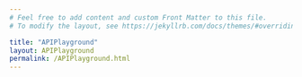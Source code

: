 ```yaml
---
# Feel free to add content and custom Front Matter to this file.
# To modify the layout, see https://jekyllrb.com/docs/themes/#overriding-theme-defaults

title: "APIPlayground"
layout: APIPlayground
permalink: /APIPlayground.html
---
```

